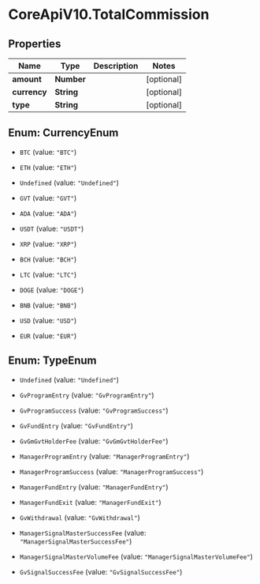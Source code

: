# CoreApiV10.TotalCommission

## Properties
Name | Type | Description | Notes
------------ | ------------- | ------------- | -------------
**amount** | **Number** |  | [optional] 
**currency** | **String** |  | [optional] 
**type** | **String** |  | [optional] 


<a name="CurrencyEnum"></a>
## Enum: CurrencyEnum


* `BTC` (value: `"BTC"`)

* `ETH` (value: `"ETH"`)

* `Undefined` (value: `"Undefined"`)

* `GVT` (value: `"GVT"`)

* `ADA` (value: `"ADA"`)

* `USDT` (value: `"USDT"`)

* `XRP` (value: `"XRP"`)

* `BCH` (value: `"BCH"`)

* `LTC` (value: `"LTC"`)

* `DOGE` (value: `"DOGE"`)

* `BNB` (value: `"BNB"`)

* `USD` (value: `"USD"`)

* `EUR` (value: `"EUR"`)




<a name="TypeEnum"></a>
## Enum: TypeEnum


* `Undefined` (value: `"Undefined"`)

* `GvProgramEntry` (value: `"GvProgramEntry"`)

* `GvProgramSuccess` (value: `"GvProgramSuccess"`)

* `GvFundEntry` (value: `"GvFundEntry"`)

* `GvGmGvtHolderFee` (value: `"GvGmGvtHolderFee"`)

* `ManagerProgramEntry` (value: `"ManagerProgramEntry"`)

* `ManagerProgramSuccess` (value: `"ManagerProgramSuccess"`)

* `ManagerFundEntry` (value: `"ManagerFundEntry"`)

* `ManagerFundExit` (value: `"ManagerFundExit"`)

* `GvWithdrawal` (value: `"GvWithdrawal"`)

* `ManagerSignalMasterSuccessFee` (value: `"ManagerSignalMasterSuccessFee"`)

* `ManagerSignalMasterVolumeFee` (value: `"ManagerSignalMasterVolumeFee"`)

* `GvSignalSuccessFee` (value: `"GvSignalSuccessFee"`)




